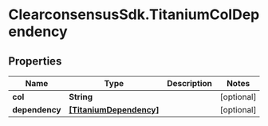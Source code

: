 # ClearconsensusSdk.TitaniumColDependency

## Properties

Name | Type | Description | Notes
------------ | ------------- | ------------- | -------------
**col** | **String** |  | [optional] 
**dependency** | [**[TitaniumDependency]**](TitaniumDependency.md) |  | [optional] 


